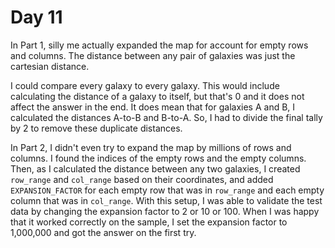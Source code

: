 # Day 11

In Part 1, silly me actually expanded the map for account for empty rows and
columns.  The distance between any pair of galaxies was just the cartesian
distance.

I could compare every galaxy to every galaxy.  This would include calculating
the distance of a galaxy to itself, but that's 0 and it does not affect the
answer in the end.  It does mean that for galaxies A and B, I calculated the
distances A-to-B and B-to-A.  So, I had to divide the final tally by 2 to remove
these duplicate distances.

In Part 2, I didn't even try to expand the map by millions of rows and columns.
I found the indices of the empty rows and the empty columns.  Then, as I
calculated the distance between any two galaxies, I created `row_range` and
`col_range` based on their coordinates, and added `EXPANSION_FACTOR` for each
empty row that was in `row_range` and each empty column that was in `col_range`.
With this setup, I was able to validate the test data by changing the expansion
factor to 2 or 10 or 100.  When I was happy that it worked correctly on the
sample, I set the expansion factor to 1,000,000 and got the answer on the first
try.
